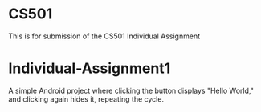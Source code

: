 # CS501
This is for submission of the CS501 Individual Assignment
# Individual-Assignment1
A simple Android project where clicking the button displays "Hello World," and clicking again hides it, repeating the cycle.
